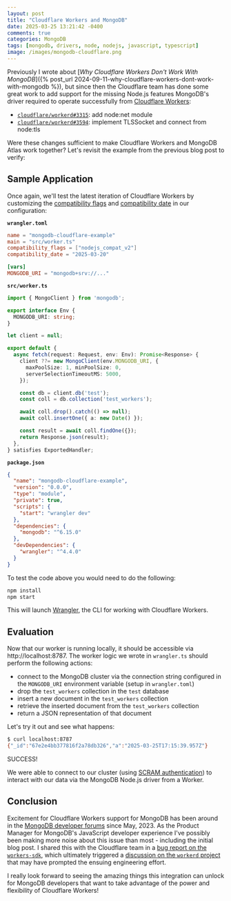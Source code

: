 ```yaml
---
layout: post
title: "Cloudflare Workers and MongoDB"
date: 2025-03-25 13:21:42 -0400
comments: true
categories: MongoDB
tags: [mongodb, drivers, node, nodejs, javascript, typescript]
image: /images/mongodb-cloudflare.png
---
```


Previously I wrote about [_Why Cloudflare Workers Don't Work With MongoDB_]({% post_url 2024-09-11-why-cloudflare-workers-dont-work-with-mongodb %}), but since then the Cloudflare team has done some great work to add support for the missing Node.js features MongoDB's driver required to operate successfully from [Cloudflare Workers](https://workers.cloudflare.com/):

* [`cloudflare/workerd#3315`](https://github.com/cloudflare/workerd/pull/3315): add node:net module
* [`cloudflare/workerd#3594`](https://github.com/cloudflare/workerd/pull/3594): implement TLSSocket and connect from node:tls

Were these changes sufficient to make Cloudflare Workers and MongoDB Atlas work together? Let's revisit the example from the previous blog post to verify:

## Sample Application

Once again, we'll test the latest iteration of Cloudflare Workers by customizing the [compatibility flags](https://developers.cloudflare.com/workers/configuration/compatibility-dates/#setting-compatibility-flags) and [compatibility date](https://developers.cloudflare.com/workers/configuration/compatibility-dates/) in our configuration:

**`wrangler.toml`**
```toml
name = "mongodb-cloudflare-example"
main = "src/worker.ts"
compatibility_flags = ["nodejs_compat_v2"]
compatibility_date = "2025-03-20"

[vars]
MONGODB_URI = "mongodb+srv://..."
```

**`src/worker.ts`**
```ts
import { MongoClient } from 'mongodb';

export interface Env {
  MONGODB_URI: string;
}

let client = null;

export default {
  async fetch(request: Request, env: Env): Promise<Response> {
    client ??= new MongoClient(env.MONGODB_URI, {
      maxPoolSize: 1, minPoolSize: 0,
      serverSelectionTimeoutMS: 5000,
    });

    const db = client.db('test');
    const coll = db.collection('test_workers');

    await coll.drop().catch(() => null);
    await coll.insertOne({ a: new Date() });

    const result = await coll.findOne({});
    return Response.json(result);
  },
} satisfies ExportedHandler;
```

**`package.json`**
```json
{
  "name": "mongodb-cloudflare-example",
  "version": "0.0.0",
  "type": "module",
  "private": true,
  "scripts": {
    "start": "wrangler dev"
  },
  "dependencies": {
    "mongodb": "^6.15.0"
  },
  "devDependencies": {
    "wrangler": "^4.4.0"
  }
}
```

To test the code above you would need to do the following:

```bash
npm install
npm start
```

This will launch [Wrangler](https://developers.cloudflare.com/workers/wrangler/), the CLI for working with Cloudflare Workers.

## Evaluation

Now that our worker is running locally, it should be accessible via http://localhost:8787. The worker logic we wrote in `wrangler.ts` should perform the following actions:

* connect to the MongoDB cluster via the connection string configured in the `MONGODB_URI` environment variable (setup in `wrangler.toml`)
* drop the `test_workers` collection in the `test` database
* insert a new document in the `test_workers` collection
* retrieve the inserted document from the `test_workers` collection
* return a JSON representation of that document

Let's try it out and see what happens:

```bash
$ curl localhost:8787
{"_id":"67e2e4bb377816f2a78db326","a":"2025-03-25T17:15:39.957Z"}
```

SUCCESS!

We were able to connect to our cluster (using [SCRAM authentication](https://www.mongodb.com/docs/drivers/node/current/fundamentals/authentication/mechanisms/)) to interact with our data via the MongoDB Node.js driver from a Worker.

## Conclusion

Excitement for Cloudflare Workers support for MongoDB has been around in the [MongoDB developer forums](https://www.mongodb.com/community/forums/t/cloudflare-workers-integration-is-now-possible/226708) since May, 2023. As the Product Manager for MongoDB's JavaScript developer experience I've possibly been making more noise about this issue than most - including the initial blog post. I shared this with the Cloudflare team in a [bug report on the `workers-sdk`](https://github.com/cloudflare/workers-sdk/issues/6684), which ultimately triggered a [discussion on the `workerd` project](https://github.com/cloudflare/workerd/discussions/2721) that may have prompted the ensuing engineering effort.

I really look forward to seeing the amazing things this integration can unlock for MongoDB developers that want to take advantage of the power and flexibility of Cloudflare Workers!

